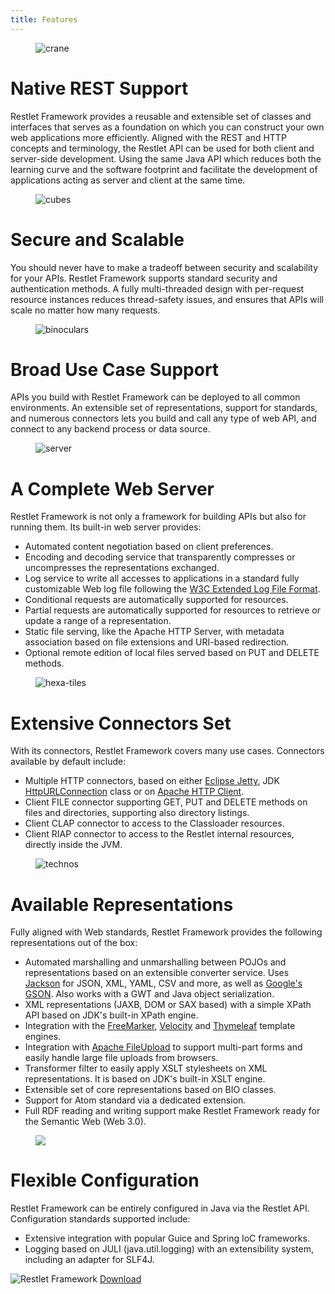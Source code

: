 ```yaml
---
title: Features
---
```


<figure class="text-center"><img alt="crane" src="/images/features/crane.svg" /></figure>
                                    
# Native REST Support
Restlet Framework provides a reusable and extensible set of classes and interfaces that serves as a foundation on which you can construct your own web applications more efficiently. Aligned with the REST and HTTP concepts and terminology, the Restlet API can be used for both client and server-side development. Using the same Java API which reduces both the learning curve and the software footprint and facilitate the development of applications acting as server and client at the same time.

<figure class="text-center"><img alt="cubes" src="/images/features/cubes.svg" /></figure>

# Secure and Scalable
You should never have to make a tradeoff between security and scalability for your APIs. Restlet Framework supports standard security and authentication methods. A fully multi-threaded design with per-request resource instances reduces thread-safety issues, and ensures that APIs will scale no matter how many requests.

<figure class="text-center"><img alt="binoculars" src="/images/features/binoculars.svg" /></figure>

# Broad Use Case Support
APIs you build with Restlet Framework can be deployed to all common environments. An extensible set of representations, support for standards, and numerous connectors lets you build and call any type of web API, and connect to any backend process or data source.

<figure class="text-center"><img alt="server" src="/images/features/server.svg" /></figure>

# A Complete Web Server
Restlet Framework is not only a framework for building APIs but also for running them. Its built-in web server provides:
- Automated content negotiation based on client preferences.
- Encoding and decoding service that transparently compresses or uncompresses the representations exchanged.
- Log service to write all accesses to applications in a standard fully customizable Web log file following the [W3C Extended Log File Format](http://www.w3.org/TR/WD-logfile.html).
- Conditional requests are automatically supported for resources.
- Partial requests are automatically supported for resources to retrieve or update a range of a representation.
- Static file serving, like the Apache HTTP Server, with metadata association based on file extensions and URI-based redirection.
- Optional remote edition of local files served based on PUT and DELETE methods.

<figure class="text-center"><img alt="hexa-tiles" src="/images/features/hexa-tiles.svg" /></figure>

# Extensive Connectors Set
With its connectors, Restlet Framework covers many use cases. Connectors available by default include:

- Multiple HTTP connectors, based on either [Eclipse Jetty](https://www.eclipse.org/jetty/), JDK [HttpURLConnection](https://docs.oracle.com/javase/1.5.0/docs/api/java/net/HttpURLConnection.html) class or on [Apache HTTP Client](http://hc.apache.org/).
- Client FILE connector supporting GET, PUT and DELETE methods on files and directories, supporting also directory listings.
- Client CLAP connector to access to the Classloader resources.
- Client RIAP connector to access to the Restlet internal resources, directly inside the JVM.

<figure class="text-center"><img alt="technos" src="/images/features/technos.svg" /></figure>

# Available Representations
Fully aligned with Web standards, Restlet Framework provides the following representations out of the box:

- Automated marshalling and unmarshalling between POJOs and representations based on an extensible converter service. Uses [Jackson](https://github.com/FasterXML/jackson) for JSON, XML, YAML, CSV and more, as well as [Google's GSON](https://github.com/google/gson). Also works with a GWT and Java object serialization.
- XML representations (JAXB, DOM or SAX based) with a simple XPath API based on JDK's built-in XPath engine.
- Integration with the [FreeMarker](https://freemarker.apache.org/), [Velocity](https://velocity.apache.org/) and [Thymeleaf](https://www.thymeleaf.org/) template engines.
- Integration with [Apache FileUpload](https://jakarta.apache.org/commons/fileupload/) to support multi-part forms and easily handle large file uploads from browsers.
- Transformer filter to easily apply XSLT stylesheets on XML representations. It is based on JDK's built-in XSLT engine.
- Extensible set of core representations based on BIO classes.
- Support for Atom standard via a dedicated extension.
- Full RDF reading and writing support make Restlet Framework ready for the Semantic Web (Web 3.0).

<figure class="text-center"><img src="/images/features/gears.svg" /></figure>

# Flexible Configuration
Restlet Framework can be entirely configured in Java via the Restlet API. Configuration standards supported include:

- Extensive integration with popular Guice and Spring IoC frameworks.
- Logging based on JULI (java.util.logging) with an extensibility system, including an adapter for SLF4J.

<div class="m-cta cta-darkblue">
  <img alt="Restlet Framework" src="/images/features/restlet-framework.svg" />
  <a href="/downloads/current/" class="m-button m-button-border">Download</a>
</div>
